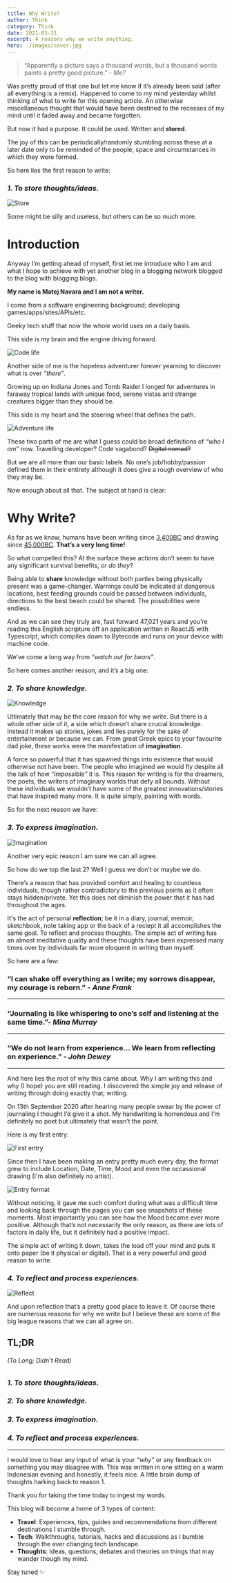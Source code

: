 ```yaml
---
title: Why Write?
author: Think
category: Think
date: 2021-03-31
excerpt: 4 reasons why we write anything.
hero: ./images/cover.jpg
---
```


> “Apparently a picture says a thousand words, but a thousand words paints a pretty good picture.” - _Me?_

Was pretty proud of that one but let me know if it’s already been said (after all everything is a remix). Happened to come to my mind yesterday whilst thinking of what to write for this opening article. An otherwise miscellaneous thought that would have been destined to the recesses of my mind until it faded away and became forgotten.

But now it had a purpose. It could be used. Written and **stored**.

The joy of this can be periodically/randomly stumbling across these at a later date only to be reminded of the people, space and circumstances in which they were formed.

So here lies the first reason to write:

### _**1. To store thoughts/ideas.**_

![Store](https://media.giphy.com/media/1BdrmMkllI1e2gdPaS/giphy.gif)

Some might be silly and useless, but others can be so much more.

# Introduction

Anyway I’m getting ahead of myself, first let me introduce who I am and what I hope to achieve with yet another blog in a blogging network blogged to the blog with blogging blogs.

**My name is Matej Navara and I am not a writer.**

I come from a software engineering background; developing games/apps/sites/APIs/etc.

Geeky tech stuff that now the whole world uses on a daily basis.

This side is my brain and the engine driving forward.

![Code life](https://media.giphy.com/media/ZVik7pBtu9dNS/giphy.gif)

Another side of me is the hopeless adventurer forever yearning to discover what is over _“there”_.

Growing up on Indiana Jones and Tomb Raider I longed for adventures in faraway tropical lands with unique food, serene vistas and strange creatures bigger than they should be.

This side is my heart and the steering wheel that defines the path.

![Adventure life](https://media.giphy.com/media/MS0fQBmGGMaRy/giphy.gif)

These two parts of me are what I guess could be broad definitions of _“who I am”_ now. Travelling developer? Code vagabond? ~~Digital nomad?~~

But we are all more than our basic labels. No one’s job/hobby/passion defined them in their entirety although it does give a rough overview of who they may be.

Now enough about all that. The subject at hand is clear:

# Why Write?

As far as we know, humans have been writing since [3,400BC](https://www.historyextra.com/period/ancient-egypt/cuneiform-6-things-you-probably-didnt-know-about-the-worlds-oldest-writing-system/) and drawing since [45,000BC](https://www.newscientist.com/article/2264793-worlds-oldest-painting-of-animals-discovered-in-an-indonesian-cave/). **That’s a very long time!**

So what compelled this? At the surface these actions don’t seem to have any significant survival benefits, _or do they_?

Being able to **share** knowledge without both parties being physically present was a game-changer. Warnings could be indicated at dangerous locations, best feeding grounds could be passed between individuals, directions to the best beach could be shared. The possibilities were endless.

And as we can see they truly are, fast forward 47,021 years and you’re reading this English scripture off an application written in ReactJS with Typescript, which compiles down to Bytecode and runs on your device with machine code.

We’ve come a long way from _“watch out for bears”_.

So here comes another reason, and it’s a big one:

### _**2. To share knowledge.**_

![Knowledge](https://media.giphy.com/media/TI32JwHmWQEi4/giphy.gif)

Ultimately that may be the core reason for why we write. But there is a whole other side of it, a side which doesn’t share crucial knowledge. Instead it makes up stories, jokes and lies purely for the sake of entertainment or because we can. From great Greek epics to your favourite dad joke, these works were the manifestation of **imagination**.

A force so powerful that it has spawned things into existence that would otherwise not have been. The people who imagined we would fly despite all the talk of how _“impossible”_ it is. This reason for writing is for the dreamers, the poets, the writers of imaginary worlds that defy all bounds. Without these individuals we wouldn’t have some of the greatest innovations/stories that have inspired many more. It is quite simply, painting with words.

So for the next reason we have:

### _**3. To express imagination.**_

![Imagination](https://media.giphy.com/media/BQUITFiYVtNte/giphy.gif)

Another very epic reason I am sure we can all agree.

So how do we top the last 2? Well I guess we don’t or maybe we do.

There’s a reason that has provided comfort and healing to countless individuals, though rather contradictory to the previous points as it often stays hidden/private. Yet this does not diminish the power that it has had throughout the ages.

It's the act of personal **reflection**; be it in a diary, journal, memoir, sketchbook, note taking app or the back of a reciept it all accomplishes the same goal. To reflect and process thoughts. The simple act of writing has an almost meditative quality and these thoughts have been expressed many times over by individuals far more eloquent in writing than myself.

So here are a few:

### “I can shake off everything as I write; my sorrows disappear, my courage is reborn.” - _Anne Frank_

---

### “Journaling is like whispering to one’s self and listening at the same time.”- _Mina Murray_

---

### “We do not learn from experience… We learn from reflecting on experience.” - _John Dewey_

---

And here lies the root of why this came about. Why I am writing this and why (I hope) you are still reading. I discovered the simple joy and release of writing through doing exactly that; writing.

On 13th September 2020 after hearing many people swear by the power of journaling I thought I’d give it a shot. My handwriting is horrendous and I’m definitely no poet but ultimately that wasn’t the point.

Here is my first entry:

![First entry](./images/journal-1.jpeg)

Since then I have been making an entry pretty much every day, the format grew to include Location, Date, Time, Mood and even the occassional drawing (I'm also definitely no artist).

![Entry format](./images/journal-2.jpeg)

Without noticing, it gave me such comfort during what was a difficult time and looking back through the pages you can see snapshots of these moments. Most importantly you can see how the Mood became ever more positive. Although that’s not necessarily the only reason, as there are lots of factors in daily life, but it definitely had a positive impact.

The simple act of writing it down, takes the load off your mind and puts it onto paper (be it physical or digital). That is a very powerful and good reason to write.

### _**4. To reflect and process experiences.**_

![Reflect](https://media.giphy.com/media/l2SpXaJA67JaSqSxq/giphy.gif)

And upon reflection that’s a pretty good place to leave it. Of course there are numerous reasons for why we write but I believe these are some of the big league reasons that we can all agree on.

## TL;DR

###### (To Long; Didn't Read)

### _**1. To store thoughts/ideas.**_

### _**2. To share knowledge.**_

### _**3. To express imagination.**_

### _**4. To reflect and process experiences.**_

---

I would love to hear any input of what is your _“why”_ or any feedback on something you may disagree with. This was written in one sitting on a warm Indonesian evening and honestly, it feels nice. A little brain dump of thoughts harking back to reason 1.

Thank you for taking the time today to ingest my words.

This blog will become a home of 3 types of content:

- **Travel**: Experiences, tips, guides and recommendations from different destinations I stumble through.
- **Tech**: Walkthroughs, tutorials, hacks and discussions as I bumble through the ever changing tech landscape.
- **Thoughts**: Ideas, questions, debates and theories on things that may wander though my mind.

Stay tuned ✨
